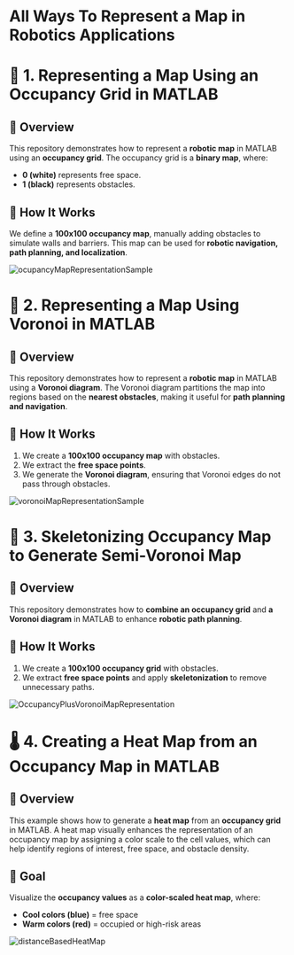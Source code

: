 # All Ways To Represent a Map in Robotics Applications

# 📍 1. Representing a Map Using an Occupancy Grid in MATLAB  

## 🔹 Overview  
This repository demonstrates how to represent a **robotic map** in MATLAB using an **occupancy grid**. The occupancy grid is a **binary map**, where:  
- **0 (white)** represents free space.  
- **1 (black)** represents obstacles.  

## 🔹 How It Works  
We define a **100x100 occupancy map**, manually adding obstacles to simulate walls and barriers. This map can be used for **robotic navigation, path planning, and localization**. 

![ocupancyMapRepresentationSample](https://github.com/user-attachments/assets/c405c873-0f97-42b2-a01c-1d2c1baccd4e)

# 📍 2. Representing a Map Using Voronoi in MATLAB  

## 🔹 Overview  
This repository demonstrates how to represent a **robotic map** in MATLAB using a **Voronoi diagram**. The Voronoi diagram partitions the map into regions based on the **nearest obstacles**, making it useful for **path planning and navigation**.  

## 🔹 How It Works  
1. We create a **100x100 occupancy map** with obstacles.  
2. We extract the **free space points**.  
3. We generate the **Voronoi diagram**, ensuring that Voronoi edges do not pass through obstacles.

![voronoiMapRepresentationSample](https://github.com/user-attachments/assets/28236ba0-460c-4011-9139-d09dec0eae80)

# 📍 3. Skeletonizing Occupancy Map to Generate Semi-Voronoi Map

## 🔹 Overview  
This repository demonstrates how to **combine an occupancy grid** and **a Voronoi diagram** in MATLAB to enhance **robotic path planning**.  

## 🔹 How It Works  
1. We create a **100x100 occupancy grid** with obstacles.  
2. We extract **free space points** and apply **skeletonization** to remove unnecessary paths.  

![OccupancyPlusVoronoiMapRepresentation](https://github.com/user-attachments/assets/cc699ec5-dcb2-4b15-854e-f0e921fcff20)

# 🌡️ 4. Creating a Heat Map from an Occupancy Map in MATLAB

## 🔹 Overview  
This example shows how to generate a **heat map** from an **occupancy grid** in MATLAB. A heat map visually enhances the representation of an occupancy map by assigning a color scale to the cell values, which can help identify regions of interest, free space, and obstacle density.

## 🔹 Goal  
Visualize the **occupancy values** as a **color-scaled heat map**, where:
- **Cool colors (blue)** = free space
- **Warm colors (red)** = occupied or high-risk areas

![distanceBasedHeatMap](https://github.com/user-attachments/assets/f1a3ed73-f90d-4e48-bf53-c1132035922c)
